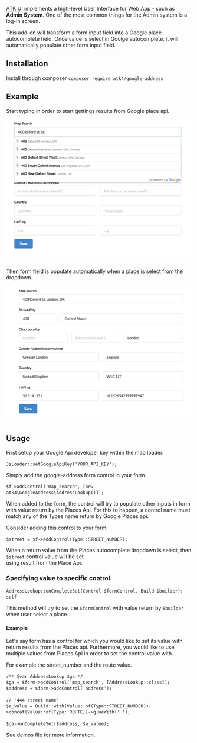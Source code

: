 [ATK UI](https://github.com/atk4/ui) implements a high-level User Interface for Web App - such as **Admin System**. One of the most common things for the Admin system is a log-in screen.

This add-on will transform a form input field into a Google place autocomplete field. 
Once value is select in Goolge autocomplete, it will automatically populate other form 
input field. 

## Installation

Install through composer `composer require atk4/google-address`

## Example


Start typing in order to start gettings results from Google place api.

![autocomplete](./docs/autocomplete-field.png)

Then form field is populate automatically when a place is select from the dropdown.

![form](./docs/form-using-autocomplete.png)

## Usage

First setup your Google Api developer key within the map loader.

```
JsLoader::setGoogleApiKey('YOUR_API_KEY');
```

Simply add the google-address form control in your form.

```
$f->addControl('map_search', [new atk4\GoogleAddress\AddressLookup()]);
```

When added to the form, the control will try to populate other inputs in form 
with value return by the Places Api. 
For this to happen, a control name must match any of the Types name return by Google Places api.

Consider adding this control to your form:

```
$street = $f->addControl(Type::STREET_NUMBER);
```

When a return value from the Places autocomplete dropdown is select, then `$street` control value will be set  
using result from the Place Api.

### Specifying value to specific control.

```
AddressLookup::onCompleteSet(Control $formControl, Build $builder): self
```

This method will try to set the `$formControl` with value return by `$builder` when user select
a place.

#### Example

Let's say form has a control for which you would like to set its value with return results 
from the Places api. Furthermore, you would like to use multiple values from Places Api in 
order to set the control value with. 

For example the street_number and the route value.

```
/** @var AddressLookup $ga */
$ga = $form->addControl('map_search', [AddressLookup::class]);
$address = $form->addControl('address');

// '444 street name'
$a_value = Build::with(Value::of(Type::STREET_NUMBER))->concat(Value::of(Type::ROUTE))->glueWith(' ');

$ga->onCompleteSet($address, $a_value);
```

See demos file for more information.